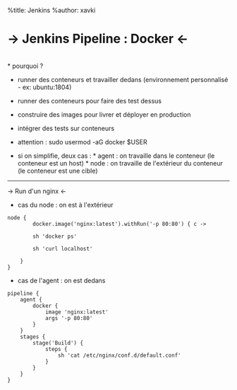 %title: Jenkins
%author: xavki

-> Jenkins Pipeline : Docker <-
========



<br>
* pourquoi ?

 
* runner des conteneurs et travailler dedans (environnement personnalisé - ex: ubuntu:1804)

* runner des conteneurs pour faire des test dessus
 
* construire des images pour livrer et déployer en production

 
* intégrer des tests sur conteneurs


* attention : sudo usermod -aG docker $USER


* si on simplifie, deux cas :
			* agent : on travaille dans le conteneur (le conteneur est un host)
			* node : on travaille de l'extérieur du conteneur (le conteneur est une cible)



-----------------------------------------------------


->  Run d'un nginx <-


* cas du node : on est à l'extérieur

```
node {
        docker.image('nginx:latest').withRun('-p 80:80') { c ->

        sh 'docker ps'

        sh 'curl localhost'

    }
}
```


* cas de l'agent : on est dedans

```
pipeline {
    agent {
        docker {
            image 'nginx:latest'
            args '-p 80:80'
        }
    }
    stages {
        stage('Build') {
            steps {
                sh 'cat /etc/nginx/conf.d/default.conf'
            }
        }
    }
}
```

